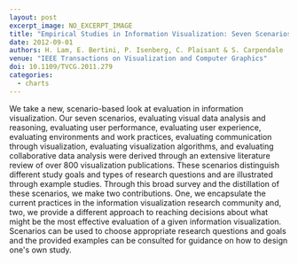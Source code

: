 ```yaml
---
layout: post
excerpt_image: NO_EXCERPT_IMAGE
title: "Empirical Studies in Information Visualization: Seven Scenarios"
date: 2012-09-01
authors: H. Lam, E. Bertini, P. Isenberg, C. Plaisant & S. Carpendale
venue: "IEEE Transactions on Visualization and Computer Graphics"
doi: 10.1109/TVCG.2011.279
categories:
  - charts
---
```

We take a new, scenario-based look at evaluation in information visualization. Our seven scenarios, evaluating visual data analysis and reasoning, evaluating user performance, evaluating user experience, evaluating environments and work practices, evaluating communication through visualization, evaluating visualization algorithms, and evaluating collaborative data analysis were derived through an extensive literature review of over 800 visualization publications. These scenarios distinguish different study goals and types of research questions and are illustrated through example studies. Through this broad survey and the distillation of these scenarios, we make two contributions. One, we encapsulate the current practices in the information visualization research community and, two, we provide a different approach to reaching decisions about what might be the most effective evaluation of a given information visualization. Scenarios can be used to choose appropriate research questions and goals and the provided examples can be consulted for guidance on how to design one's own study.

